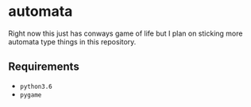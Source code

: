 # automata
Right now this just has conways game of life but I plan on sticking more automata type things in this repository.

## Requirements
* `python3.6`
* `pygame`
